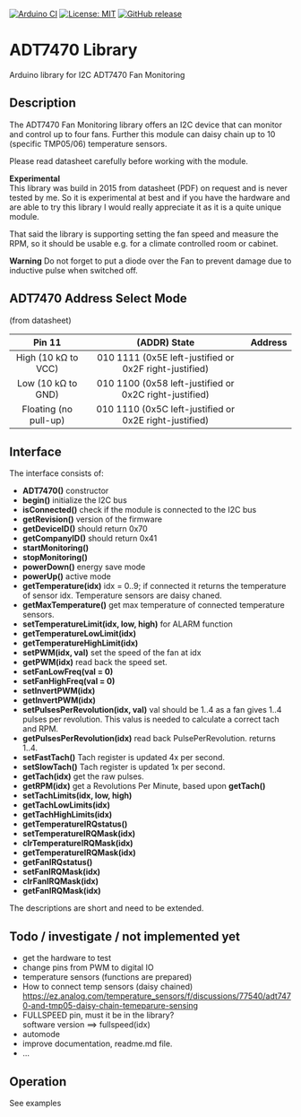 
[![Arduino CI](https://github.com/RobTillaart/ADT7470/workflows/Arduino%20CI/badge.svg)](https://github.com/marketplace/actions/arduino_ci)
[![License: MIT](https://img.shields.io/badge/license-MIT-green.svg)](https://github.com/RobTillaart/ADT7470/blob/master/LICENSE)
[![GitHub release](https://img.shields.io/github/release/RobTillaart/ADT7470.svg?maxAge=3600)](https://github.com/RobTillaart/ADT7470/releases)

# ADT7470 Library

Arduino library for I2C ADT7470 Fan Monitoring

## Description

The ADT7470 Fan Monitoring library offers an I2C device that can
monitor and control up to four fans. Further this module can daisy 
chain up to 10 (specific TMP05/06) temperature sensors.

Please read datasheet carefully before working with the module.

**Experimental**  
This library was build in 2015 from datasheet (PDF) on request and
is never tested by me. So it is experimental at best and if you have the 
hardware and are able to try this library I would really appreciate it
as it is a quite unique module.

That said the library is supporting setting the fan speed and measure 
the RPM, so it should be usable e.g. for a climate controlled room or
cabinet.

**Warning**
Do not forget to put a diode over the Fan to prevent damage due to
inductive pulse when switched off.

## ADT7470 Address Select Mode

(from datasheet)

| Pin 11 | (ADDR) State | Address |
|:----:|:----:|:----:|
| High (10 kΩ to VCC)   | 010 1111 (0x5E left-justified or 0x2F right-justified) | 
| Low (10 kΩ to GND)    | 010 1100 (0x58 left-justified or 0x2C right-justified) |
| Floating (no pull-up) | 010 1110 (0x5C left-justified or 0x2E right-justified) |


## Interface

The interface consists of:

- **ADT7470()** constructor
- **begin()** initialize the I2C bus
- **isConnected()** check if the module is connected to the I2C bus
- **getRevision()** version of the firmware
- **getDeviceID()** should return 0x70
- **getCompanyID()** should return 0x41
- **startMonitoring()** 
- **stopMonitoring()**
- **powerDown()** energy save mode
- **powerUp()** active mode
- **getTemperature(idx)** idx = 0..9; if connected it returns the temperature 
of sensor idx. Temperature sensors are daisy chaned.
- **getMaxTemperature()** get max temperature of connected temperature sensors.
- **setTemperatureLimit(idx, low, high)** for ALARM function
- **getTemperatureLowLimit(idx)**
- **getTemperatureHighLimit(idx)**
- **setPWM(idx, val)** set the speed of the fan at idx
- **getPWM(idx)** read back the speed set. 
- **setFanLowFreq(val = 0)** 
- **setFanHighFreq(val = 0)** 
- **setInvertPWM(idx)**
- **getInvertPWM(idx)**
- **setPulsesPerRevolution(idx, val)** val should be 1..4 as a fan gives 1..4 pulses per revolution. 
This valus is needed to calculate a correct tach and RPM.
- **getPulsesPerRevolution(idx)** read back PulsePerRevolution. returns 1..4.
- **setFastTach()** Tach register is updated 4x per second.
- **setSlowTach()** Tach register is updated 1x per second. 
- **getTach(idx)** get the raw pulses.
- **getRPM(idx)** get a Revolutions Per Minute, based upon **getTach()**
- **setTachLimits(idx, low, high)** 
- **getTachLowLimits(idx)** 
- **getTachHighLimits(idx)** 
- **getTemperatureIRQstatus()**
- **setTemperatureIRQMask(idx)**
- **clrTemperatureIRQMask(idx)**
- **getTemperatureIRQMask(idx)**
- **getFanIRQstatus()**
- **setFanIRQMask(idx)**
- **clrFanIRQMask(idx)**
- **getFanIRQMask(idx)**

The descriptions are short and need to be extended. 

## Todo / investigate / not implemented yet

- get the hardware to test 
- change pins from PWM to digital IO
- temperature sensors    (functions are prepared)
- How to connect temp sensors  (daisy chained)  
https://ez.analog.com/temperature_sensors/f/discussions/77540/adt7470-and-tmp05-daisy-chain-temeparure-sensing
- FULLSPEED pin, must it be in the library?  
software version ==> fullspeed(idx)
- automode
- improve documentation, readme.md file.
- ...


## Operation

See examples

